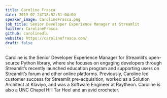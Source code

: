 ```yaml
---
title: Caroline Frasca
date: 2019-07-24T18:52:51-04:00
speaker_image: CarolineFrasca.png
job_title: Senior Developer Experience Manager at Streamlit
twitter: CarolineFrasca
github: carolinedlu
website: https://carolinefrasca.com/
draft: false
---
```


Caroline is the Senior Developer Experience Manager for Streamlit’s open-source Python library, where she focuses on engaging developers through Streamlit’s recently launched education program and supporting users on Streamlit’s forum and other online platforms. Previously, Caroline led customer success for Streamlit pre-acquisition, worked as a Solution Architect at Klaviyo, and was a Software Engineer at Raytheon. Caroline is also a UNC Chapel Hill Tar Heel and an avid crocheter.